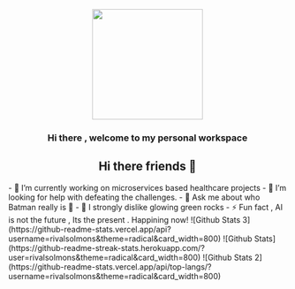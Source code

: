 <div id="header" align="center">
  <img src=https://media.giphy.com/media/ES9cAJlcxblRESzOH1/giphy.gif width="200"/>


### Hi there , welcome to my personal workspace
## Hi there friends 👋
</div>
- 🔭 I’m currently working on microservices based healthcare projects
- 🤔 I’m looking for help with defeating the challenges.
- 💬 Ask me about who Batman really is 🦇
- 🤢 I strongly dislike glowing green rocks
- ⚡ Fun fact , AI is not the future , Its the present . Happining now! 
![Github Stats 3](https://github-readme-stats.vercel.app/api?username=rivalsolmons&theme=radical&card_width=800)  
![Github Stats](https://github-readme-streak-stats.herokuapp.com/?user=rivalsolmons&theme=radical&card_width=800)
![Github Stats 2](https://github-readme-stats.vercel.app/api/top-langs/?username=rivalsolmons&theme=radical&card_width=800)

<!--
**rivalsolmons/rivalsolmons** is a ✨ _special_ ✨ repository because its `README.md` (this file) appears on your GitHub profile.

Here are some ideas to get you started:

- 🔭 I’m currently working on ...
- 🌱 I’m currently learning ...
- 👯 I’m looking to collaborate on ...
- 🤔 I’m looking for help with ...
- 💬 Ask me about ...
- 📫 How to reach me: ...
- 😄 Pronouns: ...
- ⚡ Fun fact: ...
## My Github Stats  [![GitHub Streak](https://github-readme-streak-stats.herokuapp.com?user=rivalsolmons&theme=radical&card_width=800)](https://git.io/streak-stats)

